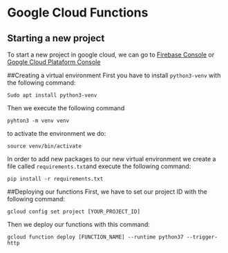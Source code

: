 # Google Cloud Functions
## Starting a new project
To start a new project in google cloud, we can go to
[Firebase Console](https://console.firebase.google.com) 
or [Google Cloud Plataform Console](https://console.cloud.google.com)

##Creating a virtual environment
First you have to install `python3-venv` with the following command:
``` 
Sudo apt install python3-venv
```
Then we execute the following command
```
pyhton3 -m venv venv
```
to activate the environment we do:
```
source venv/bin/activate
```
In order to add new packages to our new virtual environment we create a file called `requirements.txt`and execute the following command:
```
pip install -r requirements.txt
```

##Deploying our functions
First, we have to set our project ID with the following command:
```
gcloud config set project [YOUR_PROJECT_ID]
```
Then we deploy our functions with this command:
```
gcloud function deploy [FUNCTION_NAME] --runtime python37 --trigger-http
```
